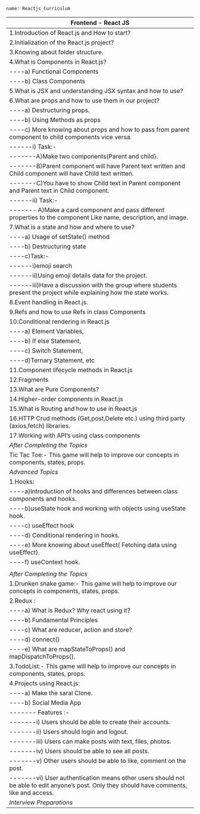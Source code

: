 ```ngMeta
name: Reactjs Curriculum
```     
       
| Frontend - React JS                                                                                                                |
|------------------------------------------------------------------------------------------------------------------------------------|
| 1.Introduction of React.js and How to start?                                                                                       |
| 2.Initialization of the React.js project?                                                                                          |
| 3.Knowing about folder structure.                                                                                                  |
| 4.What is Components in React.js?                                                                                                  |
|----a) Functional Components                                                                                                            |
|----b) Class Components                                                                                                                 |
| 5.What is JSX and understanding JSX syntax and how to use?                                                                         |
| 6.What are props and how to use them in our project?                                                                               |
|----a) Destructuring props.                                                                                                             |
|----b) Using Methods as props                                                                                                           |
|----c) More knowing about props and how to pass from parent component to child components vice versa.                                   |
|------i) Task:-                                                                                                                           |
|-------A)Make two components(Parent and child).                                                                                           |
|-------B)Parent component will have Parent text written and Child component will have Child text written.                                 |
|-------C)You have to show Child text in Parent component and Parent text in Child component.                                              |
|------ii) Task:-                                                                                                                           |
|------- A)Make a card component and pass different properties to the component Like name, description, and image.                          |
| 7.What is a state and how and where to use?                                                                                        |
|----a) Usage of setState() method                                                                                                       |
|----b) Destructuring state                                                                                                              |
|----c)Task:-                                                                                                                           |
|------i)emoji search                                                                                                                     |
|------ii)Using emoji details data for the project.                                                                                        |
|------iii)Have a discussion with the group where students present the project while explaining how the state works.                        |
| 8.Event handling in React.js.                                                                                                      |
| 9.Refs and how to use Refs in class Components                                                                                     |
| 10.Conditional rendering in React.js                                                                                               |
|----a) Element Variables,                                                                                                               |
|----b) If else Statement,                                                                                                               |
|----c) Switch Statement,                                                                                                                |
|----d)Ternary Statement, etc                                                                                                           |
| 11.Component lifecycle methods in React.js                                                                                         |
| 12.Fragments                                                                                                                       |
| 13.What are Pure Components?                                                                                                        |
| 14.Higher-order components in React.js                                                                                             |
| 15.What is Routing and how to use in React.js                                                                                      |
| 16.HTTP Crud methods (Get,post,Delete etc.) using third party (axios,fetch) libraries.                                             |
| 17.Working with API’s using class components                                                                                       |
| *After Completing the Topics*                                                                                                        |
| Tic Tac Toe:- This game will help to improve our concepts in components, states, props.                                            |                                                                                                                               
| *Advanced Topics*                                                                                                                    |
| 1.Hooks:                                                                                                                           |
|----a)Introduction of hooks and differences between class components and hooks.                                                        |
|----b)useState hook and working with objects using useState hook.                                                                      |
|----c) useEffect hook                                                                                                                   |
|----d) Conditional rendering in hooks.                                                                                                  |
|----e) More knowing about useEffect( Fetching data using useEffect).                                                                    |
|----f) useContext hook.                                                                                                                 |
|                                                                                                                                    |
| *After Completing the Topics*                                                                                                        |
| 1.Drunken snake game:- This game will help to improve our concepts in components, states, props.                                   |
| 2.Redux :                                                                                                                          |
|----a) What is Redux? Why react using it?                                                                                               |
|----b) Fundamental Principles                                                                                                           |
|----c) What are reducer, action and store?                                                                                              |
|----d) connect()                                                                                                                        |
|----e) What are mapStateToProps() and mapDispatchToProps().                                                                             |
| 3.TodoList:- This game will help to improve our concepts in components, states, props.                                             |
| 4.Projects using React.js:                                                                                                          |
|----a) Make the saral Clone.                                                                                                            |
|----b) Social Media App                                                                                                                 |
|------- Features :-                                                                                                                        |
|-------i) Users should be able to create their accounts.                                                                                   |
|-------ii) Users should login and logout.                                                                                                   |
|-------iii) Users can make posts with text, files, photos.                                                                                   |
|-------iv) Users should be able to see all posts.                                                                                           |
|-------v) Other users should be able to like, comment on the post.                                                                         |
|-------vi) User authentication means other users should not be able to edit anyone’s post. Only they should have comments, like and access. |
| *Interview Preparations*                                                                                                            |

